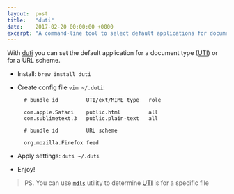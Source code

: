 ```yaml
---
layout:  post
title:   "duti"
date:    2017-02-20 00:00:00 +0000
excerpt: "A command-line tool to select default applications for document types and URL schemes on Mac OS X"
---
```


With [duti] you can set the default application for a document type ([UTI]) or for a URL scheme.

- Install: `brew install duti`
- Create config file `vim ~/.duti`:

        # bundle id         UTI/ext/MIME type   role

        com.apple.Safari    public.html         all
        com.sublimetext.3   public.plain-text   all

        # bundle id         URL scheme

        org.mozilla.Firefox feed

- Apply settings: `duti ~/.duti`
- Enjoy!

> PS. You can use [`mdls`] utility to determine [UTI] is for a specific file

[duti]: http://duti.org
[UTI]: https://developer.apple.com/library/content/documentation/FileManagement/Conceptual/understanding_utis/understand_utis_intro/understand_utis_intro.html
[`mdls`]: https://developer.apple.com/legacy/library/documentation/Darwin/Reference/ManPages/man1/mdls.1.html

